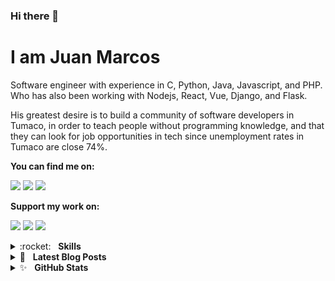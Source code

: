 ### Hi there 👋

I am Juan Marcos
======

Software engineer with experience in C, Python, Java, Javascript, and PHP. Who has also been working with Nodejs, React, Vue, Django, and Flask.

His greatest desire is to build a community of software developers in Tumaco, in order to teach people without programming knowledge, and that they can look for job opportunities in tech since unemployment rates in Tumaco are close 74%. 

**You can find me on:**

[<img src="https://img.shields.io/badge/twitter-%231DA1F2.svg?&style=for-the-badge&logo=twitter&logoColor=white"/>](https://twitter.com/juanmarcab)
[<img src="https://img.shields.io/badge/linkedin-%230077B5.svg?&style=for-the-badge&logo=linkedin&logoColor=white"/>](https://www.linkedin.com/in/juanmarcoscabezas/)
[<img src="https://img.shields.io/badge/twitch-%239146FF.svg?&style=for-the-badge&logo=twitch&logoColor=white"/>](https://twitch.tv/ricochontaduro/)

**Support my work on:**

[<img src="https://img.shields.io/badge/github%20sponsors-%23EA4AAA.svg?&style=for-the-badge&logoColor=white&logo=data:image/png;base64,iVBORw0KGgoAAAANSUhEUgAAABgAAAAYCAYAAADgdz34AAAAGXRFWHRTb2Z0d2FyZQBBZG9iZSBJbWFnZVJlYWR5ccllPAAAAPFJREFUeNrsVW0NhDAMZSiYBCRMAg6YhElAAg6QgBQkIIFzMAk7SLa70rT7uB3J/bgmhUBf31u7Lmuav5Wac04fvrmrnd8GYAyD0SnyxcVtycHEVn5ZzeG9f68E0YowsCJNCQTAllHdQsRllCOq/iaYvMtUF3CgAwJ9xYD0gKc7/7XnQwjxADhZMYSv3MDZgmAQGSoEBsR1KW+saRNqz8ht4u4BltvIyABYn7uzuUdAobMgM8nhGVCpBJMrQpCb3JKnlAhBPpZu2syJEOTzpwcHt0t5L29LpogF01JPzoh8lxyNcKhA3XXbqdvIf9aeAgwApQNy3AmH0wEAAAAASUVORK5CYII="/>](https://github.com/jahirfiquitiva/jahirfiquitiva)
[<img src="https://img.shields.io/badge/buy%20me%20a%20coffee-%235F7FFF.svg?&style=for-the-badge&logo=buy-me-a-coffee&logoColor=white"/>](https://buymeacoff.ee/jahirfiquitiva)
[<img src="https://img.shields.io/badge/PayPal-%2300457C.svg?&style=for-the-badge&logo=paypal&logoColor=%23FFFFFF"/>](https://jahir.xyz/DonatePayPal)

<details>
	<summary>:rocket:&nbsp;&nbsp;&nbsp;<b>Skills</b></summary>
	<br/>
  <img src="https://img.shields.io/badge/android-%2337C677.svg?&style=for-the-badge&logo=android&logoColor=white" alt="Android"/>
	<img src="https://img.shields.io/badge/kotlin-%235C6ACA.svg?&style=for-the-badge&logo=kotlin&logoColor=white" alt="Kotlin"/>
	<img src="https://img.shields.io/badge/java-%23ea2e2e.svg?&style=for-the-badge&logo=java&logoColor=white" alt="Java"/>
	<img src="https://img.shields.io/badge/python-%233a75a5.svg?&style=for-the-badge&logo=python&logoColor=white" alt="Python"/>
	<img src="https://img.shields.io/badge/javascript%20-%23323330.svg?&style=for-the-badge&logo=javascript&logoColor=%23f7de1e" alt="JavaScript"/>
	<img src="https://img.shields.io/badge/html5-%23e34f26.svg?&style=for-the-badge&logo=html5&logoColor=white" alt="HTML5"/>
	<img src="https://img.shields.io/badge/css3-%233573b5.svg?&style=for-the-badge&logo=css3&logoColor=white" alt="CSS3"/>
	<img src="https://img.shields.io/badge/node%2Ejs-%2362af43.svg?&style=for-the-badge&logo=node.js&logoColor=white" alt="NodeJS"/>
	<img src="https://img.shields.io/badge/react-%2300c4e6.svg?&style=for-the-badge&logo=react&logoColor=white" alt="React"/>
	<img src="https://img.shields.io/badge/nextjs-%230071f3.svg?&style=for-the-badge&logo=next.js&logoColor=white" alt="NextJS"/>
	<img src="https://img.shields.io/badge/mongodb-%2368a14a.svg?&style=for-the-badge&logo=mongodb&logoColor=white" alt="MongoDB"/>
	<img src="https://img.shields.io/badge/git-%23fc6d26.svg?&style=for-the-badge&logo=git&logoColor=white" alt="Git"/>
	<img src="https://img.shields.io/badge/material%20design-%23222222.svg?&style=for-the-badge&logo=material-design&logoColor=white" alt="Material Design"/>
</details>

<details>
	<summary>📝&nbsp;&nbsp;&nbsp;<b>Latest Blog Posts</b></summary>
	<br/>
	<ul>
		<li>
			<a href="https://dev.to/jahirfiquitiva/publishing-a-react-component-package-on-npm-3dn5">Publishing a React component package on npm</a>
		</li>
		<li>
			<a href="https://dev.to/jahirfiquitiva/direct-download-any-xcode-385o">Direct download any Xcode</a>
		</li>
		<li>
			<a href="https://medium.com/@jahirfiquitiva/taking-a-priori-care-of-your-future-job-7ed24cf18ed2">Taking a priori care of your future job</a>
		</li>
		<li>
			<a href="https://stories.uplabs.com/what-google-missed-in-their-guidelines-for-material-design-iconography-daf9f88000ec">What Google missed in their guidelines for Material Design iconography</a>
		</li>
		<li>
			<a href="https://jahir.dev/blog"><i>More…</i></a>
		</li>
	</ul>
</details>

<details>
	<summary>✨&nbsp;&nbsp;&nbsp;<b>GitHub Stats</b></summary>
	<br/>
	<img src="https://jf-gh-stats.vercel.app/api?username=jahirfiquitiva&show_icons=true&count_private=true&title_color=3867D6&icon_color=3867D6" alt="GitHub Stats" align="top"/>
	<img src="https://jf-gh-stats.vercel.app/api/top-langs/?username=jahirfiquitiva&layout=compact&hide=java&title_color=3867D6&icon_color=3867D6" alt="GitHub Top Languages" align="top"/>
</details>
